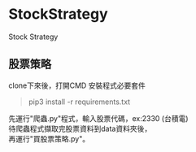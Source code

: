 # StockStrategy
Stock Strategy

## 股票策略
clone下來後，打開CMD
安裝程式必要套件
> pip3 install -r requirements.txt

先運行"爬蟲.py"程式，輸入股票代碼，ex:2330 (台積電)  
待爬蟲程式擷取完股票資料到data資料夾後，  
再運行"買股票策略.py"。  
